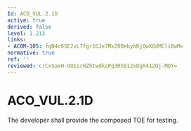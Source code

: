 ```yaml
---
Id: ACO_VUL.2.1D
active: true
derived: false
level: 1.213
links:
- ACOM-105: fqN4c6SE2vL7fgr1GJe7MxZ0BebybRjQwXQdMCli0wM=
normative: true
ref: ''
reviewed: crCxSaxH-OU1srHZhtwdkcPq3Rh912xDgX412Oj-MQY=
---
```


# ACO_VUL.2.1D

The developer shall provide the composed TOE for testing.